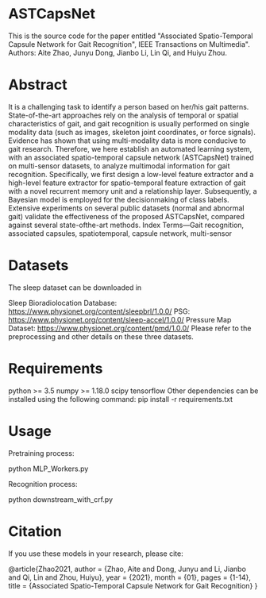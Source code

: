 # ASTCapsNet
 This is the source code for the paper entitled "Associated Spatio-Temporal Capsule Network for Gait Recognition", IEEE Transactions on Multimedia".
Authors: Aite Zhao, Junyu Dong, Jianbo Li, Lin Qi, and Huiyu Zhou.

# Abstract
It is a challenging task to identify a person based on her/his gait patterns. State-of-the-art approaches rely on the analysis of temporal or spatial characteristics of gait, and gait recognition is usually performed on single modality data (such as images, skeleton joint coordinates, or force signals). Evidence has shown that using multi-modality data is more conducive to gait research. Therefore, we here establish an automated learning system, with an associated spatio-temporal capsule network (ASTCapsNet) trained on multi-sensor datasets, to analyze multimodal information for gait recognition. Specifically, we first design a low-level feature extractor and a high-level feature extractor for spatio-temporal feature extraction of gait with a novel recurrent memory unit and a relationship layer. Subsequently, a Bayesian model is employed for the decisionmaking of class labels. Extensive experiments on several public datasets (normal and abnormal gait) validate the effectiveness of the proposed ASTCapsNet, compared against several state-ofthe-art methods.
Index Terms—Gait recognition, associated capsules, spatiotemporal, capsule network, multi-sensor

# Datasets
The sleep dataset can be downloaded in

Sleep Bioradiolocation Database: https://www.physionet.org/content/sleepbrl/1.0.0/
PSG: https://www.physionet.org/content/sleep-accel/1.0.0/
Pressure Map Dataset: https://www.physionet.org/content/pmd/1.0.0/
Please refer to the preprocessing and other details on these three datasets.

# Requirements
python >= 3.5
numpy >= 1.18.0
scipy
tensorflow
Other dependencies can be installed using the following command:
pip install -r requirements.txt

# Usage
Pretraining process:

python MLP_Workers.py

Recognition process:

python downstream_with_crf.py

# Citation
If you use these models in your research, please cite:

@article{Zhao2021,
author = {Zhao, Aite and Dong, Junyu and Li, Jianbo and Qi, Lin and Zhou, Huiyu},
year = {2021},
month = {01},
pages = {1-14},
title = {Associated Spatio-Temporal Capsule Network for Gait Recognition}
}

